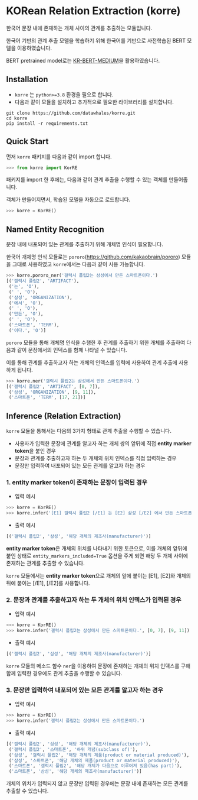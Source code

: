 # KORean Relation Extraction (korre)
한국어 문장 내에 존재하는 개체 사이의 관계를 추출하는 모듈입니다.

한국어 기반의 관계 추출 모델을 학습하기 위해 한국어를 기반으로 사전학습된 BERT 모델을 이용하였습니다.

BERT pretrained model로는 [KR-BERT-MEDIUM](https://github.com/snunlp/KR-BERT-MEDIUM)을 활용하였습니다. 


## Installation
- `korre` 는 `python>=3.8` 환경을 필요로 합니다.
- 다음과 같이 모듈을 설치하고 추가적으로 필요한 라이브러리를 설치합니다.
```console
git clone https://github.com/datawhales/korre.git
cd korre
pip install -r requirements.txt
```

## Quick Start
먼저 `korre` 패키지를 다음과 같이 import 합니다.
```python
>>> from korre import KorRE
```

패키지를 import 한 후에는, 다음과 같이 관계 추출을 수행할 수 있는 객체를 만들어줍니다. 

객체가 만들어지면서, 학습된 모델을 자동으로 로드합니다.
```python
>>> korre = KorRE()
```

## Named Entity Recognition
문장 내에 내포되어 있는 관계를 추출하기 위해 개체명 인식이 필요합니다. 

한국어 개체명 인식 모듈로는 `pororo`(https://github.com/kakaobrain/pororo) 모듈을 그대로 사용하였고 `korre`에서는 다음과 같이 사용 가능합니다.
```python
>>> korre.pororo_ner('갤럭시 플립2는 삼성에서 만든 스마트폰이다.')
[('갤럭시 플립2', 'ARTIFACT'),
 ('는', 'O'),
 (' ', 'O'),
 ('삼성', 'ORGANIZATION'),
 ('에서', 'O'),
 (' ', 'O'),
 ('만든', 'O'),
 (' ', 'O'),
 ('스마트폰', 'TERM'),
 ('이다.', 'O')]
```
`pororo` 모듈을 통해 개체명 인식을 수행한 후 관계를 추출하기 위한 개체를 추출하여 다음과 같이 문장에서의 인덱스를 함께 나타낼 수 있습니다.

이를 통해 관계를 추출하고자 하는 개체의 인덱스를 입력에 사용하여 관계 추출에 사용하게 됩니다.
```python
>>> korre.ner('갤럭시 플립2는 삼성에서 만든 스마트폰이다.')
[('갤럭시 플립2', 'ARTIFACT', [0, 7]),
 ('삼성', 'ORGANIZATION', [9, 11]),
 ('스마트폰', 'TERM', [17, 21])]
```

## Inference (Relation Extraction)
`korre` 모듈을 통해서는 다음의 3가지 형태로 관계 추출을 수행할 수 있습니다.

- 사용자가 입력한 문장에 관계를 알고자 하는 개체 쌍의 앞뒤에 직접 **entity marker token**을 붙인 경우
- 문장과 관계를 추출하고자 하는 두 개체의 위치 인덱스를 직접 입력하는 경우
- 문장만 입력하여 내포되어 있는 모든 관계를 알고자 하는 경우

### 1. **entity marker token**이 존재하는 문장이 입력된 경우
- 입력 예시
```python
>>> korre = KorRE()
>>> korre.infer('[E1] 갤럭시 플립2 [/E1] 는 [E2] 삼성 [/E2] 에서 만든 스마트폰이다.', entity_markers_included=True)
```
- 출력 예시
```python
[('갤럭시 플립2', '삼성', '해당 개체의 제조사(manufacturer)')]
```
**entity marker token**은 개체의 위치를 나타내기 위한 토큰으로, 이를 개체의 앞뒤에 붙인 상태로 `entity_markers_included=True` 옵션을 주게 되면 해당 두 개체 사이에 존재하는 관계를 추출할 수 있습니다.

`korre` 모듈에서는 **entity marker token**으로 개체의 앞에 붙이는 [E1], [E2]와 개체의 뒤에 붙이는 [/E1], [/E2]를 사용합니다.

### 2. 문장과 관계를 추출하고자 하는 두 개체의 위치 인덱스가 입력된 경우
- 입력 예시
```python
>>> korre = KorRE()
>>> korre.infer('갤럭시 플립2는 삼성에서 만든 스마트폰이다.', [0, 7], [9, 11])
```
- 출력 예시
```python
[('갤럭시 플립2', '삼성', '해당 개체의 제조사(manufacturer)')]
```
`korre` 모듈의 메소드 함수 `ner`을 이용하여 문장에 존재하는 개체의 위치 인덱스를 구해 함께 입력한 경우에도 관계 추출을 수행할 수 있습니다.

### 3. 문장만 입력하여 내포되어 있는 모든 관계를 알고자 하는 경우
- 입력 예시
```python
>>> korre = KorRE()
>>> korre.infer('갤럭시 플립2는 삼성에서 만든 스마트폰이다.')
```
- 출력 예시
```python
[('갤럭시 플립2', '삼성', '해당 개체의 제조사(manufacturer)'),
 ('갤럭시 플립2', '스마트폰', '하위 개념(subclass of)'),
 ('삼성', '갤럭시 플립2', '해당 개체의 제품(product or material produced)'),
 ('삼성', '스마트폰', '해당 개체의 제품(product or material produced)'),
 ('스마트폰', '갤럭시 플립2', '해당 개체가 다음으로 이루어져 있음(has part)'),
 ('스마트폰', '삼성', '해당 개체의 제조사(manufacturer)')]
```
개체의 위치가 입력되지 않고 문장만 입력된 경우에는 문장 내에 존재하는 모든 관계를 추출할 수 있습니다.